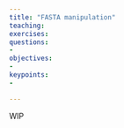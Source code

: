 ```yaml
---
title: "FASTA manipulation"
teaching: 
exercises: 
questions:
- 
objectives:
- 
keypoints:
- 

---
```


WIP